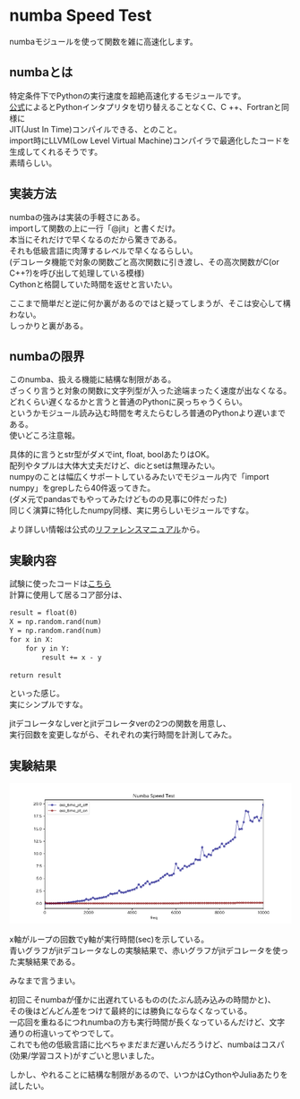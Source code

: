 # numba Speed Test  
numbaモジュールを使って関数を雑に高速化します。  
## numbaとは  
特定条件下でPythonの実行速度を超絶高速化するモジュールです。  
[公式](https://numba.pydata.org/)によるとPythonインタプリタを切り替えることなくC、C ++、Fortranと同様に  
JIT(Just In Time)コンパイルできる、とのこと。  
import時にLLVM(Low Level Virtual Machine)コンパイラで最適化したコードを生成してくれるそうです。  
素晴らしい。  

## 実装方法
numbaの強みは実装の手軽さにある。  
importして関数の上に一行「@jit」と書くだけ。  
本当にそれだけで早くなるのだから驚きである。  
それも低級言語に肉薄するレベルで早くなるらしい。  
(デコレータ機能で対象の関数ごと高次関数に引き渡し、その高次関数がC(or C++?)を呼び出して処理している模様)  
Cythonと格闘していた時間を返せと言いたい。     

ここまで簡単だと逆に何か裏があるのではと疑ってしまうが、そこは安心して構わない。  
しっかりと裏がある。  

## numbaの限界  
このnumba、扱える機能に結構な制限がある。  
ざっくり言うと対象の関数に文字列型が入った途端まったく速度が出なくなる。  
どれくらい遅くなるかと言うと普通のPythonに戻っちゃうくらい。  
というかモジュール読み込む時間を考えたらむしろ普通のPythonより遅いまである。   
使いどころ注意報。  

具体的に言うとstr型がダメでint, float, boolあたりはOK。  
配列やタプルは大体大丈夫だけど、dicとsetは無理みたい。  
numpyのことは幅広くサポートしているみたいでモジュール内で「import numpy」をgrepしたら40件返ってきた。  
(ダメ元でpandasでもやってみたけどものの見事に0件だった)  
同じく演算に特化したnumpy同様、実に男らしいモジュールですな。  

より詳しい情報は公式の[リファレンスマニュアル](http://numba.pydata.org/numba-doc/0.37.0/reference/index.html)から。  

## 実験内容
試験に使ったコードは[こちら](https://github.com/tomboy-jp/numba_speed_test/blob/master/numba_speed_test.py)  
計算に使用して居るコア部分は、  
```
result = float(0)
X = np.random.rand(num)
Y = np.random.rand(num)
for x in X:
    for y in Y:
        result += x - y

return result
```
といった感じ。  
実にシンプルですな。  

jitデコレータなしverとjitデコレータverの2つの関数を用意し、  
実行回数を変更しながら、それぞれの実行時間を計測してみた。  

## 実験結果

![実行結果](https://raw.githubusercontent.com/tomboy-jp/numba_speed_test/master/result/result.png "実行結果")

x軸がループの回数でy軸が実行時間(sec)を示している。  
青いグラフがjitデコレータなしの実験結果で、赤いグラフがjitデコレータを使った実験結果である。  

みなまで言うまい。    

初回こそnumbaが僅かに出遅れているものの(たぶん読み込みの時間かと)、  
その後はどんどん差をつけて最終的には勝負にならなくなっている。    
一応回を重ねるにつれnumbaの方も実行時間が長くなっているんだけど、文字通りの桁違いってやつでして。  
これでも他の低級言語に比べちゃまだまだ遅いんだろうけど、numbaはコスパ(効果/学習コスト)がすごいと思いました。  

しかし、やれることに結構な制限があるので、いつかはCythonやJuliaあたりを試したい。
